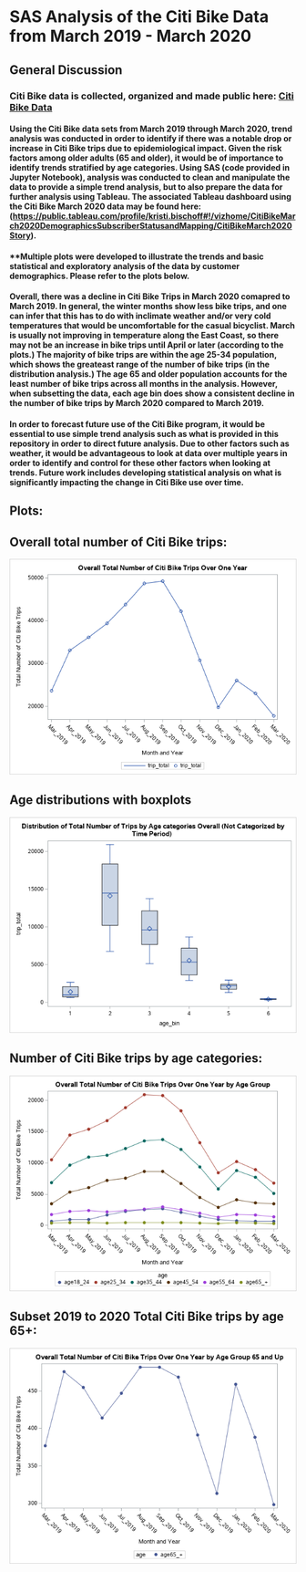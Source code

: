 # SAS Analysis of the Citi Bike Data from March 2019 - March 2020

## General Discussion

### Citi Bike data is collected, organized and made public here: [Citi Bike Data](https://www.citibikenyc.com/system-data)

#### Using the Citi Bike data sets from March 2019 through March 2020, trend analysis was conducted in order to identify if there was a notable drop or increase in Citi Bike trips due to epidemiological impact. Given the risk factors among older adults (65 and older), it would be of importance to identify trends stratified by age categories. Using SAS (code provided in Jupyter Notebook), analysis was conducted to clean and manipulate the data to provide a simple trend analysis, but to also prepare the data for further analysis using Tableau. The associated Tableau dashboard using the Citi Bike March 2020 data may be found here: (https://public.tableau.com/profile/kristi.bischoff#!/vizhome/CitiBikeMarch2020DemographicsSubscriberStatusandMapping/CitiBikeMarch2020Story). 

#### **Multiple plots were developed to illustrate the trends and basic statistical and exploratory analysis of the data by customer demographics. Please refer to the plots below.

#### Overall, there was a decline in Citi Bike Trips in March 2020 comapred to March 2019. In general, the winter months show less bike trips, and one can infer that this has to do with inclimate weather and/or very cold temperatures that would be uncomfortable for the casual bicyclist. March is usually not improving in temperature along the East Coast, so there may not be an increase in bike trips until April or later (according to the plots.) The majority of bike trips are within the age 25-34 population, which shows the greateast range of the number of bike trips (in the distribution analysis.) The age 65 and older population accounts for the least number of bike trips across all months in the analysis. However, when subsetting the data, each age bin does show a consistent decline in the number of bike trips by March 2020 compared to March 2019. 

#### In order to forecast future use of the Citi Bike program, it would be essential to use simple trend analysis such as what is provided in this repository in order to direct future analysis. Due to other factors such as weather, it would be advantageous to look at data over multiple years in order to identify and control for these other factors when looking at trends. Future work includes developing statistical analysis on what is significantly impacting the change in Citi Bike use over time. 

## Plots:

## Overall total number of Citi Bike trips:

![citibike_trips_overall](citibike_trips_overall.png)

## Age distributions with boxplots

![boxplot_age](boxplot_age.png)

## Number of Citi Bike trips by age categories:

![citibike_trips_by_age](citibike_trips_by_age.png)

## Subset 2019 to 2020 Total Citi Bike trips by age 65+:

![citibike_trips_age65_and_over](citibike_trips_age65_and_over.png)

